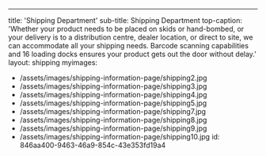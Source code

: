 ---
title: 'Shipping Department'
sub-title: Shipping Department
top-caption: 'Whether your product needs to be placed on skids or hand-bombed, or your delivery is to a distribution centre, dealer location, or direct to site, we can accommodate all your shipping needs. Barcode scanning capabilities and 16 loading docks ensures your product gets out the door without delay.'
layout: shipping
myimages:
  - /assets/images/shipping-information-page/shipping2.jpg
  - /assets/images/shipping-information-page/shipping3.jpg
  - /assets/images/shipping-information-page/shipping4.jpg
  - /assets/images/shipping-information-page/shipping5.jpg
  - /assets/images/shipping-information-page/shipping7.jpg
  - /assets/images/shipping-information-page/shipping8.jpg
  - /assets/images/shipping-information-page/shipping9.jpg
  - /assets/images/shipping-information-page/shipping10.jpg
id: 846aa400-9463-46a9-854c-43e353fd19a4
